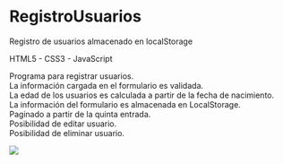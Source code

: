 # RegistroUsuarios
Registro de usuarios almacenado en localStorage

HTML5 - CSS3 - JavaScript

Programa para registrar usuarios.  
La información cargada en el formulario es validada.  
La edad de los usuarios es calculada a partir de la fecha de nacimiento.  
La información del formulario es almacenada en LocalStorage.  
Paginado a partir de la quinta entrada.  
Posibilidad de editar usuario.  
Posibilidad de eliminar usuario.  

<img src="https://i.ibb.co/c6JjBQp/uno.jpg">
